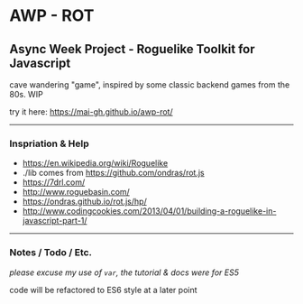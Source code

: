 # AWP - ROT
 
## Async Week Project - Roguelike Toolkit for Javascript

cave wandering "game", inspired by some classic backend games from the 80s. WIP


try it here: https://mai-gh.github.io/awp-rot/

---

### Inspriation & Help
- https://en.wikipedia.org/wiki/Roguelike
- ./lib comes from https://github.com/ondras/rot.js
- https://7drl.com/
- http://www.roguebasin.com/
- https://ondras.github.io/rot.js/hp/
- http://www.codingcookies.com/2013/04/01/building-a-roguelike-in-javascript-part-1/

---

### Notes / Todo / Etc.

*please excuse my use of `var`, the tutorial & docs were for ES5*

code will be refactored to ES6 style at a later point
